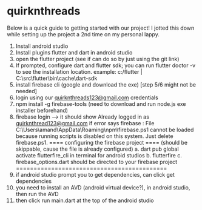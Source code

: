 # quirknthreads

Below is a quick guide to getting started with our project! I jotted this down while setting up the project a 2nd time on my personal lappy.

1. Install android studio
2. Install plugins flutter and dart in android studio
3. open the flutter project (see if can do so by just using the git link)
4. If prompted, configure dart and flutter sdk; you can run flutter doctor -v to see the installation location.
example: c:/flutter | C:\src\flutter\bin\cache\dart-sdk
5. install firebase cli (google and download the exe) [step 5/6 might not be needed]
6. login using our quirknthreads123@gmail.com credentials
7. npm install -g firebase-tools (need to download and run node.js exe installer beforehand)
8. firebase login --> it should show Already logged in as quirknthread123@gmail.com
if error says firebase : File C:\Users\amand\AppData\Roaming\npm\firebase.ps1 cannot be loaded because running scripts is disabled on this system. Just delete firebase.ps1.
==== configuring the firebase project ==== (should be skippable, cause the file is already configured)
a. dart pub global activate flutterfire_cli in terminal for android studios
b. flutterfire
c. firebase_options.dart should be directed to your firebase project
===========================================
9. if android studio prompt you to get dependencies, can click get dependencies
10. you need to install an AVD (android virtual device?), in android studio, then run the AVD
11. then click run main.dart at the top of the android studio
